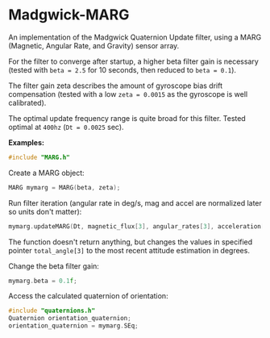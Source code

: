 # Madgwick-MARG
An implementation of the Madgwick Quaternion Update filter, using a MARG (Magnetic, Angular Rate, and Gravity) sensor array.

For the filter to converge after startup, a higher beta filter gain is necessary (tested with `beta = 2.5` for 10 seconds, then reduced to `beta = 0.1`).

The filter gain zeta describes the amount of gyroscope bias drift compensation (tested with a low `zeta = 0.0015` as the gyroscope is well calibrated).

The optimal update frequency range is quite broad for this filter. Tested optimal at `400hz` (`Dt = 0.0025` sec).

**Examples:**

```cpp
#include "MARG.h"
```
Create a MARG object:
```cpp
MARG mymarg = MARG(beta, zeta);
```
Run filter iteration (angular rate in deg/s, mag and accel are normalized later so units don't matter):
```cpp
mymarg.updateMARG(Dt, magnetic_flux[3], angular_rates[3], acceleration[3], total_angle[3]);
```
The function doesn't return anything, but changes the values in specified pointer `total_angle[3]` to the most recent attitude estimation in degrees.

Change the beta filter gain:
```cpp
mymarg.beta = 0.1f;
```
Access the calculated quaternion of orientation:
```cpp
#include "quaternions.h"
Quaternion orientation_quaternion;
orientation_quaternion = mymarg.SEq;
```

